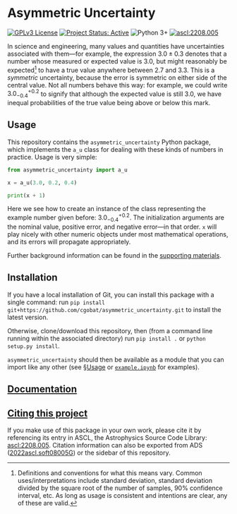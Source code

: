 # Asymmetric Uncertainty

[![GPLv3 License](https://img.shields.io/github/license/cgobat/asymmetric_uncertainty)](https://opensource.org/licenses/GPL-3.0) [![Project Status: Active](https://www.repostatus.org/badges/latest/active.svg)](https://www.repostatus.org/#active) ![Python 3+](https://img.shields.io/badge/made%20with-Python%203-blue) [![ascl:2208.005](https://img.shields.io/badge/ascl-2208.005-blue.svg?colorB=262255)](https://ascl.net/2208.005)

In science and engineering, many values and quantities have uncertainties associated with them—for example, the expression $3.0\pm0.3$ denotes that a number whose measured or expected value is 3.0, but might reasonably be expected[^1] to have a true value anywhere between 2.7 and 3.3. This is a *symmetric* uncertainty, because the error is symmetric on either side of the central value. Not all numbers behave this way: for example, we could write $3.0_{-0.4}^{+0.2}$ to signify that although the expected value is still 3.0, we have inequal probabilities of the true value being above or below this mark.

## Usage

This repository contains the `asymmetric_uncertainty` Python package, which implements the `a_u` class for dealing with these kinds of numbers in practice. Usage is very simple:

```python
from asymmetric_uncertainty import a_u

x = a_u(3.0, 0.2, 0.4)

print(x + 1)
```

Here we see how to create an instance of the class representing the example number given before: $3.0_{-0.4}^{+0.2}$. The initialization arguments are the nominal value, positive error, and negative error—in that order. `x` will play nicely with other numeric objects under most mathematical operations, and its errors will propagate appropriately.

Further background information can be found in the [supporting materials](./supporting_matl.md).

## Installation

If you have a local installation of Git, you can install this package with a single command: run `pip install git+https://github.com/cgobat/asymmetric_uncertainty.git` to install the latest version.

Otherwise, clone/download this repository, then (from a command line running within the associated directory) run `pip install .` or `python setup.py install`.

`asymmetric_uncertainty` should then be available as a module that you can import like any other (see [§Usage](#usage) or [`example.ipynb`](./example.ipynb) for examples).

## [Documentation](../../wiki)

## [Citing this project](./CITATION.cff)

If you make use of this package in your own work, please cite it by referencing its entry in ASCL, the Astrophysics Source Code Library: [ascl:2208.005](http://ascl.net/2208.005). Citation information can also be exported from ADS ([2022ascl.soft08005G](https://ui.adsabs.harvard.edu/abs/2022ascl.soft08005G/exportcitation)) or the sidebar of this repository.

[^1]: Definitions and conventions for what this means vary. Common uses/interpretations include standard deviation, standard deviation divided by the square root of the number of samples, 90% confidence interval, etc. As long as usage is consistent and intentions are clear, any of these are valid.
